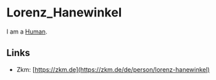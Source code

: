 # Lorenz_Hanewinkel

I am a [Human](40000001.md).

## Links

- Zkm: [https://zkm.de](https://zkm.de/de/person/lorenz-hanewinkel)
